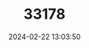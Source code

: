 ---
title: "33178"
category: "Calophyllum pulcherrimum"
draft: false
date: 2024-02-22 13:03:50
languages:
  Malay: ["Bintangor Gasing", "Bintangor Onjem"]
  Indonesian: ["Mentangur Perit"]
---